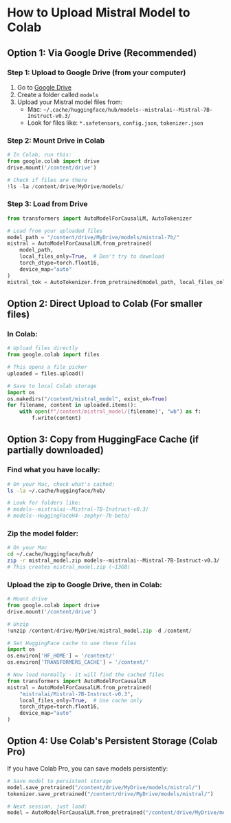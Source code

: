 # How to Upload Mistral Model to Colab

## Option 1: Via Google Drive (Recommended)

### Step 1: Upload to Google Drive (from your computer)
1. Go to [Google Drive](https://drive.google.com)
2. Create a folder called `models`
3. Upload your Mistral model files from:
   - Mac: `~/.cache/huggingface/hub/models--mistralai--Mistral-7B-Instruct-v0.3/`
   - Look for files like: `*.safetensors`, `config.json`, `tokenizer.json`

### Step 2: Mount Drive in Colab
```python
# In Colab, run this:
from google.colab import drive
drive.mount('/content/drive')

# Check if files are there
!ls -la /content/drive/MyDrive/models/
```

### Step 3: Load from Drive
```python
from transformers import AutoModelForCausalLM, AutoTokenizer

# Load from your uploaded files
model_path = "/content/drive/MyDrive/models/mistral-7b/"
mistral = AutoModelForCausalLM.from_pretrained(
    model_path,
    local_files_only=True,  # Don't try to download
    torch_dtype=torch.float16,
    device_map="auto"
)
mistral_tok = AutoTokenizer.from_pretrained(model_path, local_files_only=True)
```

## Option 2: Direct Upload to Colab (For smaller files)

### In Colab:
```python
# Upload files directly
from google.colab import files

# This opens a file picker
uploaded = files.upload()

# Save to local Colab storage
import os
os.makedirs("/content/mistral_model", exist_ok=True)
for filename, content in uploaded.items():
    with open(f"/content/mistral_model/{filename}", "wb") as f:
        f.write(content)
```

## Option 3: Copy from HuggingFace Cache (if partially downloaded)

### Find what you have locally:
```bash
# On your Mac, check what's cached:
ls -la ~/.cache/huggingface/hub/

# Look for folders like:
# models--mistralai--Mistral-7B-Instruct-v0.3/
# models--HuggingFaceH4--zephyr-7b-beta/
```

### Zip the model folder:
```bash
# On your Mac
cd ~/.cache/huggingface/hub/
zip -r mistral_model.zip models--mistralai--Mistral-7B-Instruct-v0.3/
# This creates mistral_model.zip (~13GB)
```

### Upload the zip to Google Drive, then in Colab:
```python
# Mount drive
from google.colab import drive
drive.mount('/content/drive')

# Unzip
!unzip /content/drive/MyDrive/mistral_model.zip -d /content/

# Set HuggingFace cache to use these files
import os
os.environ['HF_HOME'] = '/content/'
os.environ['TRANSFORMERS_CACHE'] = '/content/'

# Now load normally - it will find the cached files
from transformers import AutoModelForCausalLM
mistral = AutoModelForCausalLM.from_pretrained(
    "mistralai/Mistral-7B-Instruct-v0.3",
    local_files_only=True,  # Use cache only
    torch_dtype=torch.float16,
    device_map="auto"
)
```

## Option 4: Use Colab's Persistent Storage (Colab Pro)

If you have Colab Pro, you can save models persistently:
```python
# Save model to persistent storage
model.save_pretrained("/content/drive/MyDrive/models/mistral/")
tokenizer.save_pretrained("/content/drive/MyDrive/models/mistral/")

# Next session, just load:
model = AutoModelForCausalLM.from_pretrained("/content/drive/MyDrive/models/mistral/")
```